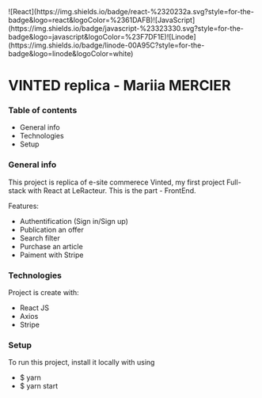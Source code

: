 <div>![React](https://img.shields.io/badge/react-%2320232a.svg?style=for-the-badge&logo=react&logoColor=%2361DAFB)![JavaScript](https://img.shields.io/badge/javascript-%23323330.svg?style=for-the-badge&logo=javascript&logoColor=%23F7DF1E)![Linode](https://img.shields.io/badge/linode-00A95C?style=for-the-badge&logo=linode&logoColor=white)</div>


# VINTED replica - Mariia MERCIER

### Table of contents

* General info
* Technologies
* Setup

### General info

This project is replica of e-site commerece Vinted, my first project Full-stack with React at LeRacteur. This is the part - FrontEnd.

Features: 

* Authentification (Sign in/Sign up)
* Publication an offer 
* Search filter
* Purchase an article
* Paiment with Stripe


### Technologies

Project is create with:



* React JS
* Axios
* Stripe


### Setup
To run this project, install it locally with using

* $ yarn
* $ yarn start





